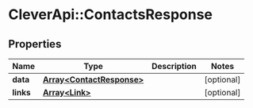 # CleverApi::ContactsResponse

## Properties
Name | Type | Description | Notes
------------ | ------------- | ------------- | -------------
**data** | [**Array&lt;ContactResponse&gt;**](ContactResponse.md) |  | [optional] 
**links** | [**Array&lt;Link&gt;**](Link.md) |  | [optional] 

